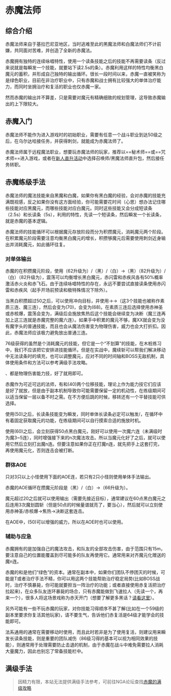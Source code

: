 # 赤魔法师
<FloatTOC />

## 综合介绍

赤魔法师来自于基拉巴尼亚地区，当时逃难至此的黑魔法师和白魔法师们不计前嫌，共同面对苦难，并创造了全新的赤魔法。

赤魔拥有独特的连续咏唱特性，使用一个读条技能之后的技能不再需要读条（反过来说就是每瞬发一个技能，就要站下读2.5s的条）。赤魔利用这样的特性均衡黑白魔元的蓄积，并形成自己独特的输出循环。很长一段时间以来，赤魔一直被笑称为是绿色职业，目前在非治疗职业中，只有赤魔和战士拥有比较强大的单体治疗能力，而同时坐拥治疗和复活的职业也仅赤魔一家。

然而赤魔的输出并不算差，只是需要对魔元有精确细致的规划管理，这导致赤魔输出的上下限较大。

## 赤魔入门

赤魔法师不能作为进入游戏时的初始职业，需要有任意一个战斗职业到达50级之后，在乌尔达哈接任务<quest name="成为赤魔法师" />，并获得刺剑，就能成为赤魔法师了。

赤魔法师属于远程魔法职业，想要玩赤魔法师的玩家，推荐以==秘术师==或==咒术师==进入游戏，或者在[新人直升活动](/before/pay.md#萌新招待领多重福利)中选择召唤师/黑魔法师直升包，然后接任务<quest name="成为赤魔法师" />转职。

## 赤魔练级手法

赤魔法师的魔法技能来自黑魔和白魔，如果你有黑白魔的经验，会对赤魔的技能充满既视感，反之如果你没有这方面经验，你可能需要花时间（心思）想办法记住哪些技能对应黑魔元，而哪些技能对应白魔元。同时这些技能又会分成短读条（2.5s）和长读条（5s），利用<Status :id="1393" name="连续咏唱" />的特性，先读一个短读条，然后瞬发一个长读条，就是赤魔的基本逻辑。

赤魔法师的技能循环可以根据魔元存放阶段而分为积攒魔元，消耗魔元两个阶段。在积累魔元阶段需要注意均衡黑白魔元的增长，积攒够魔元后需要使用刺剑近身输出并消耗魔元，如此循环往复。

### 对单体输出

赤魔的在积攒魔元阶段，使用<Action name="摇荡" />（62升级为<Action name="震荡" />）/<Action name="赤火炎" />（黑）/<Action name="赤飞石" />（白）→<Action name="赤闪雷" />（黑）（82升级为<Action name="赤暴雷" />）/<Action name="赤疾风" />（白）（82升级为<Action name="赤暴风" />），震荡可以均衡增长黑白魔元，赤闪雷和赤疾风各有50%概率激活赤火炎和赤飞石。由于连续咏唱特性的存在，永远不要尝试直接读条使用赤闪雷和赤疾风（起手开场前预读和极特殊情况下除外）。

当黑白积攒超过50之后，可以使用<Action name="短兵相接" />冲向目标，并使用<Action name="魔回刺" />→<Action name="魔交击斩" />→<Action name="魔连攻" />（这3个技能也被称作素质三连、魔三连），然后<Action name="赤疾风" /><Action name="赤暴风" />会变为<Action name="赤神圣" />(70)，<Action name="赤闪雷" /><Action name="赤暴雷" />会变为<Action name="赤核爆" />(68)。在素质三连后选择使用赤神圣或赤核爆，震荡会变为<Action name="焦热" />，满级后会施放焦热后这个技能会继续变为决断（魔三连再加上这三连就是赤魔完整的魔六连）。如果手中积累的魔元不够，魔XX就会变为没有魔字头的普通技能，而且也会从魔法伤害变为物理伤害，威力也会大打折扣。因此，赤魔法师应该极力避免放出普通三连。

76级获得的<Action name="魔续斩" />虽然是个消耗魔元的技能，但它是一个“不划算”的技能，在木桩练习中，我们不应该把它安排进技能循环。但是在实战中，魔续斩可以帮我们解决移动中无法读条时的填充，也可以调整魔元，应对不同的时间轴和BOSS无敌机制，具体使用条件和方法可以参考满级手法攻略。

<Action name="飞刺" />、<Action name="六分反击" />都是物理伤害能力技，好了就用即可。

赤魔作为可近可远的法师，有<Action name="短兵相接" />和<Action name="移转" />(40)两个位移技能，理论上作为能力技它们应该是好了就放，但是由于副本机制导致你可能需要保留一定的机动性，在练级期间可以适当保留一层以备不时之需。在不方便后跳的时候，移转还有一个平替技能<Action name="交剑" />可供选择。

使用<Action name="促进" />(50)之后，长读条技能变为瞬发，同时单体长读条必定可以触发<Action name="赤火炎" />/<Action name="赤飞石" />，在循环中有着固定获取魔元的功能，在练级期间可以自行摸索合适的施放时机。

使用<Action name="魔元化" />(60)之后，会立刻获得50点黑白魔元，刚好可以使用一次魔六连（未满级时为魔3~5连），同时增强接下来的n次魔法攻击。所以当魔元化好了之后，就可以使用它然后立刻打出魔n连。但要注意如果你正在打魔n连，就先把手上这套打完，再使用魔元化，否则连击会被打断。

### 群体AOE

只对3只以上小怪使用下面的AOE连，若只有2只小怪则使用单体手法输出。

赤魔的AOE循环在攒魔元阶段是<Action name="赤震雷" />（黑）/<Action name="赤烈风" />（白）→<Action name="散碎" />（66升级为<Action name="冲击" />）。

魔元超过20之后就可以使用<Action name="魔划圆斩" />输出（需要先接近目标），通常建议在60点黑白魔元之后连用3次魔划圆斩（但是50点的时候量谱就亮了，要当心），然后就可以立刻使用赤神圣/赤核爆→焦热→决断这套连击。

在AOE中，<Action name="促进" />(50)可以增强<Action name="冲击" />的威力，所以在AOE时也可以使用。

### 辅助与应急

赤魔拥有的<Action name="鼓励" />是加强自己的魔法攻击，和队友的全部攻击伤害，由于范围只有15m，要注意自己的位置能覆盖到尽可能多的队友再使用它。通常用来对齐魔元化赠送的魔n连。

赤魔的<Action name="赤治疗" />和<Action name="赤复活" />是他们“绿色”的资本。通常在副本中，如果你们团队不停团灭的时候，可能是T或者治疗手法不精，你可以用这两个技能帮助治疗稳定局势(比如BOSS战时，治疗不慎暴毙，你可能就要担当一阵治疗的功能；或者直接使用赤复活把治疗拉起来)，在众多队友连环暴毙的场合，只有赤魔能做到飞速拉人（先读一个<Action name="赤治疗" />，再来一个<Action name="赤复活" />），很多人将这场景戏称为赤天开门（想要了解更多黑话？[请看这里](/advanced/glossary.md)）。

另外可能有一些不玩赤魔的玩家，对你技能习得顺序不甚了解(比如在一个59级的副本里要求你复活其他玩家)，请不要生气，告诉他们赤复活是64级才能学会的技能即可。

法系通用的<Action name="即刻咏唱" />通常在需要移动时使用，而且此时若非是为了使用复活，则建议用来瞬发长读条技能，<Action name="昏乱" />则是重要的团队减伤（86级习得的<Action name="抗死" />基本可以视为相同效果的技能），<Action name="沉稳咏唱" />则通常用于处理需要防止击退的机制，由于赤魔在战斗中难免需要拉人消耗大量魔力，因此<Action name="醒梦" />也别忘了常备技能栏中。

## 满级手法

> 因精力有限，本站无法提供满级手法参考，可前往NGA论坛查找[赤魔的满级攻略](https://nga.178.com/thread.php?key=%E8%B5%A4%E9%AD%94&fid=698)
